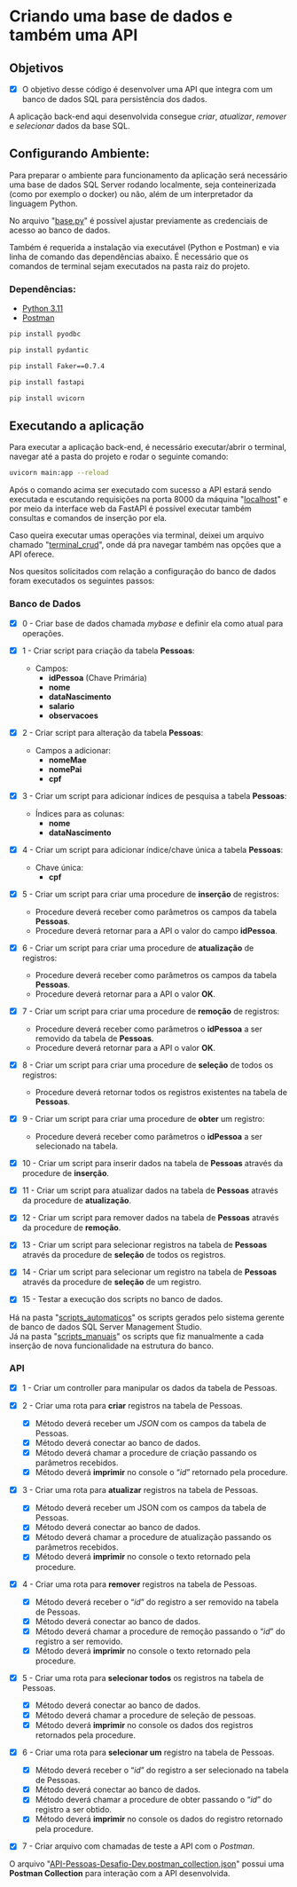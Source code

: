 # Criando uma base de dados e também uma API
## Objetivos
- [x] O objetivo desse código é desenvolver uma API que integra com um banco de dados SQL para persistência dos dados.

A aplicação back-end aqui desenvolvida consegue *criar*, *atualizar*, *remover* e *selecionar* dados da base SQL.<br>

## Configurando Ambiente:
Para preparar o ambiente para funcionamento da aplicação será necessário uma base de dados SQL Server rodando localmente, seja conteinerizada (como por exemplo o docker) ou não, além de um interpretador da linguagem Python.

No arquivo "[base.py](./bd/base.py)" é possível ajustar previamente as credenciais de acesso ao banco de dados.

Também é requerida a instalação via executável (Python e Postman) e via linha de comando das dependências abaixo. É necessário que os comandos de terminal sejam executados na pasta raiz do projeto.<br>

### Dependências:
- [Python 3.11](https://www.python.org/downloads/)
- [Postman](https://www.postman.com/downloads/)
```sh
pip install pyodbc
```
```sh
pip install pydantic
```
```sh
pip install Faker==0.7.4
```
```sh
pip install fastapi
```
```sh
pip install uvicorn
```

## Executando a aplicação
Para executar a aplicação back-end, é necessário executar/abrir o terminal, navegar até a pasta do   projeto e rodar o seguinte comando:
```sh
uvicorn main:app --reload
```
Após o comando acima ser executado com sucesso a API estará sendo executada e escutando requisições na porta 8000 da máquina "[localhost](http://127.0.0.1:8000/docs#/default)" e por meio da interface web da FastAPI é possível executar também consultas e comandos de inserção por ela.

Caso queira executar umas operações via terminal, deixei um arquivo chamado "[terminal_crud](./terminal_crud.py)", onde dá pra navegar também nas opções que a API oferece.<br>

Nos quesitos solicitados com relação a configuração do banco de dados foram executados os seguintes passos:

### Banco de Dados

- [x] 0 - Criar base de dados chamada _mybase_ e definir ela como atual para operações.

- [x] 1 - Criar script para criação da tabela **Pessoas**:
    - Campos:
        - **idPessoa** (Chave Primária)
        - **nome**
        - **dataNascimento**
        - **salario**
        - **observacoes**

- [x] 2 - Criar script para alteração da tabela **Pessoas**:
    - Campos a adicionar:
        - **nomeMae**
        - **nomePai**
        - **cpf**

- [x] 3 - Criar um script para adicionar índices de pesquisa a tabela **Pessoas**:
    - Índices para as colunas:
        - **nome**
        - **dataNascimento**

- [x] 4 - Criar um script para adicionar índice/chave única a tabela **Pessoas**:
    - Chave única:
        - **cpf**

- [x] 5 - Criar um script para criar uma procedure de **inserção** de registros:
    - Procedure deverá receber como parâmetros os campos da tabela **Pessoas**.
    - Procedure deverá retornar para a API o valor do campo **idPessoa**.

- [x] 6 - Criar um script para criar uma procedure de **atualização** de registros:
    - Procedure deverá receber como parâmetros os campos da tabela **Pessoas**.
    - Procedure deverá retornar para a API o valor **OK**.

- [x] 7 - Criar um script para criar uma procedure de **remoção** de registros:
    - Procedure deverá receber como parâmetros o **idPessoa** a ser removido da tabela de **Pessoas**.
    - Procedure deverá retornar para a API o valor **OK**.

- [x] 8 - Criar um script para criar uma procedure de **seleção** de todos os registros:
    - Procedure deverá retornar todos os registros existentes na tabela de **Pessoas**.

- [x] 9 - Criar um script para criar uma procedure de **obter** um registro:
    - Procedure deverá receber como parâmetros o **idPessoa** a ser selecionado na tabela.

- [x] 10 - Criar um script para inserir dados na tabela de **Pessoas** através da procedure de **inserção**.

- [x] 11 - Criar um script para atualizar dados na tabela de **Pessoas** através da procedure de **atualização**.

- [x] 12 - Criar um script para remover dados na tabela de **Pessoas** através da procedure de **remoção**.

- [x] 13 - Criar um script para selecionar registros na tabela de **Pessoas** através da procedure de **seleção** de
todos os registros.

- [x] 14 - Criar um script para selecionar um registro na tabela de **Pessoas** através da procedure de **seleção** de
um registro.

- [x] 15 - Testar a execução dos scripts no banco de dados.

Há na pasta "[scripts_automaticos](./regras/banco/scripts_automaticos/)" os scripts gerados pelo sistema gerente de banco de dados SQL Server Management Studio.<br>
Já na pasta "[scripts_manuais](./regras/banco/scripts_manuais/)" os scripts que fiz manualmente a cada inserção de nova funcionalidade na estrutura do banco.

### API
- [x] 1 - Criar um controller para manipular os dados da tabela de Pessoas.

- [x] 2 - Criar uma rota para **criar** registros na tabela de Pessoas.
    - [x] Método deverá receber um _JSON_ com os campos da tabela de Pessoas.
    - [x] Método deverá conectar ao banco de dados.
    - [x] Método deverá chamar a procedure de criação passando os parâmetros recebidos.
    - [x] Método deverá **imprimir** no console o “_id_” retornado pela procedure.

- [x] 3 - Criar uma rota para **atualizar** registros na tabela de Pessoas.
    - [x] Método deverá receber um JSON com os campos da tabela de Pessoas.
    - [x] Método deverá conectar ao banco de dados.
    - [x] Método deverá chamar a procedure de atualização passando os parâmetros recebidos.
    - [x] Método deverá **imprimir** no console o texto retornado pela procedure.

- [x] 4 - Criar uma rota para **remover** registros na tabela de Pessoas.
    - [x] Método deverá receber o “_id_” do registro a ser removido na tabela de Pessoas.
    - [x] Método deverá conectar ao banco de dados.
    - [x] Método deverá chamar a procedure de remoção passando o “_id_” do registro a ser removido.
    - [x] Método deverá **imprimir** no console o texto retornado pela procedure.

- [x] 5 - Criar uma rota para **selecionar todos** os registros na tabela de Pessoas.
    - [x] Método deverá conectar ao banco de dados.
    - [x] Método deverá chamar a procedure de seleção de pessoas.
    - [x] Método deverá **imprimir** no console os dados dos registros retornados pela procedure.

- [x] 6 - Criar uma rota para **selecionar um** registro na tabela de Pessoas.
    - [x] Método deverá receber o “_id_” do registro a ser selecionado na tabela de Pessoas.
    - [x] Método deverá conectar ao banco de dados.
    - [x] Método deverá chamar a procedure de obter passando o “_id_” do registro a ser obtido.
    - [x] Método deverá **imprimir** no console os dados do registro retornado pela procedure.

- [x] 7 - Criar arquivo com chamadas de teste a API com o _Postman_.

O arquivo "[API-Pessoas-Desafio-Dev.postman_collection.json](./API-Pessoas-Desafio-Dev.postman_collection.json)" possui uma **Postman Collection** para interação com a API desenvolvida.
